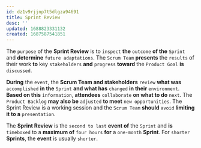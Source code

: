 ```yaml
---
id: dz1v9rjjnp7t5dlgza94691
title: Sprint Review
desc: ''
updated: 1688823331132
created: 1687587541851
---
```


The `purpose` of the **Sprint Review** is to `inspect` **the** `outcome` **of the** `Sprint` and **determine** `future adaptations`. The `Scrum Team` **presents** the `results` of their work **to** key `stakeholders` **and** `progress` **toward** the `Product Goal` **is** `discussed`.

**During** the `event`, the **Scrum Team and stakeholders** `review` **what was** `accomplished` **in the** `Sprint` **and what has** `changed` **in their** `environment`. **Based on this** `information`, **attendees** `collaborate` **on what to do** `next`. The `Product Backlog` **may also be** `adjusted` **to meet** `new opportunities`. The Sprint Review is a working session and the `Scrum Team` **should** `avoid` **limiting it to a** `presentation`.

The **Sprint Review** is the `second to last` **event of** the `Sprint` and **is** `timeboxed` to a **maximum of** `four hours` **for** a `one-month` **Sprint**. For `shorter` **Sprints**, the **event** is usually `shorter`.